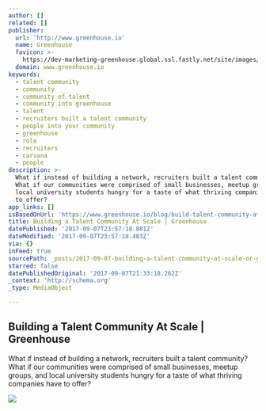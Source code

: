 ```yaml
---
author: []
related: []
publisher:
  url: 'http://www.greenhouse.io'
  name: Greenhouse
  favicon: >-
    https://dev-marketing-greenhouse.global.ssl.fastly.net/site/images/favicons/favicon-16x16.png
  domain: www.greenhouse.io
keywords:
  - talent community
  - community
  - community of talent
  - community into greenhouse
  - talent
  - recruiters built a talent community
  - people into your community
  - greenhouse
  - role
  - recruiters
  - carvana
  - people
description: >-
  What if instead of building a network, recruiters built a talent community?
  What if our communities were comprised of small businesses, meetup groups, and
  local university students hungry for a taste of what thriving companies have
  to offer?
app_links: []
isBasedOnUrl: 'https://www.greenhouse.io/blog/build-talent-community-at-scale'
title: Building a Talent Community At Scale | Greenhouse
datePublished: '2017-09-07T23:57:18.801Z'
dateModified: '2017-09-07T23:57:18.483Z'
via: {}
inFeed: true
sourcePath: _posts/2017-09-07-building-a-talent-community-at-scale-or-greenhouse.md
starred: false
datePublishedOriginal: '2017-09-07T21:33:18.262Z'
_context: 'http://schema.org'
_type: MediaObject

---
```

<article style=""><h1>Building a Talent Community At Scale | Greenhouse</h1><p>What if instead of building a network, recruiters built a talent community? What if our communities were comprised of small businesses, meetup groups, and local university students hungry for a taste of what thriving companies have to offer?</p><img src="https://prod-marketing-greenhouse.global.ssl.fastly.net/blog-assets/Carvana_090717.jpg?mtime=20170904151915" /></article>